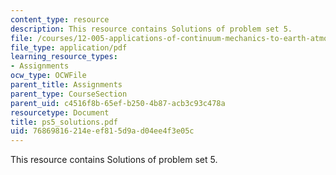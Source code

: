 ```yaml
---
content_type: resource
description: This resource contains Solutions of problem set 5.
file: /courses/12-005-applications-of-continuum-mechanics-to-earth-atmospheric-and-planetary-sciences-spring-2006/76869816214eef815d9ad04ee4f3e05c_ps5_solutions.pdf
file_type: application/pdf
learning_resource_types:
- Assignments
ocw_type: OCWFile
parent_title: Assignments
parent_type: CourseSection
parent_uid: c4516f8b-65ef-b250-4b87-acb3c93c478a
resourcetype: Document
title: ps5_solutions.pdf
uid: 76869816-214e-ef81-5d9a-d04ee4f3e05c
---
```

This resource contains Solutions of problem set 5.

